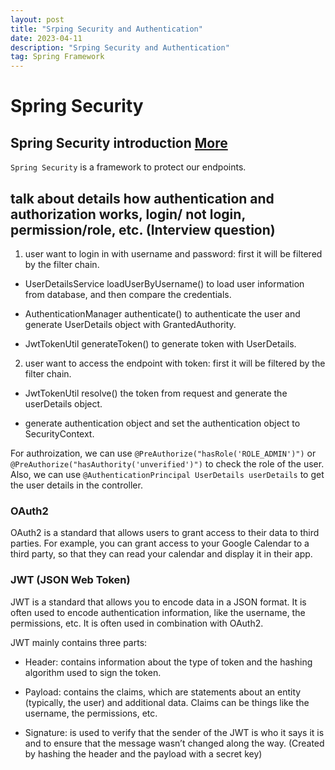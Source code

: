 ```yaml
---
layout: post
title: "Srping Security and Authentication"
date: 2023-04-11
description: "Srping Security and Authentication"
tag: Spring Framework
---
```


# Spring Security

## Spring Security introduction [More](https://www.marcobehler.com/guides/spring-security)

`Spring Security` is a framework to protect our endpoints.

## talk about details how authentication and authorization works, login/ not login, permission/role, etc. (Interview question)

1. user want to login in with username and password: first it will be filtered by the filter chain.

- UserDetailsService loadUserByUsername() to load user information from database, and then compare the credentials.

- AuthenticationManager authenticate() to authenticate the user and generate UserDetails object with GrantedAuthority.

- JwtTokenUtil generateToken() to generate token with UserDetails.

2. user want to access the endpoint with token: first it will be filtered by the filter chain.

- JwtTokenUtil resolve() the token from request and generate the userDetails object.

- generate authentication object and set the authentication object to SecurityContext.

For authroization, we can use `@PreAuthorize("hasRole('ROLE_ADMIN')")` or `@PreAuthorize("hasAuthority('unverified')")` to check the role of the user. Also, we can use `@AuthenticationPrincipal UserDetails userDetails` to get the user details in the controller.

### OAuth2

OAuth2 is a standard that allows users to grant access to their data to third parties. For example, you can grant access to your Google Calendar to a third party, so that they can read your calendar and display it in their app.

### JWT (JSON Web Token)

JWT is a standard that allows you to encode data in a JSON format. It is often used to encode authentication information, like the username, the permissions, etc. It is often used in combination with OAuth2.

JWT mainly contains three parts:

- Header: contains information about the type of token and the hashing algorithm used to sign the token.

- Payload: contains the claims, which are statements about an entity (typically, the user) and additional data. Claims can be things like the username, the permissions, etc.

- Signature: is used to verify that the sender of the JWT is who it says it is and to ensure that the message wasn’t changed along the way. (Created by hashing the header and the payload with a secret key)
